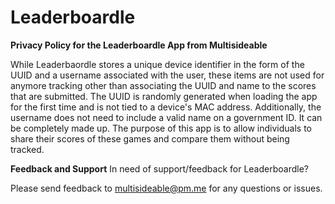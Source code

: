 # Leaderboardle
**Privacy Policy for the Leaderboardle App from Multisideable**

While Leaderbaordle stores a unique device identifier in the form of the UUID and a username associated with the user, these items are not used for anymore tracking other than associating the UUID and name to the scores that are submitted. The UUID is randomly generated when loading the app for the first time and is not tied to a device's MAC address. Additionally, the username does not need to include a valid name on a government ID. It can be completely made up. The purpose of this app is to allow individuals to share their scores of these games and compare them without being tracked. 

**Feedback and Support**
In need of support/feedback for Leaderboardle?

Please send feedback to multisideable@pm.me for any questions or issues.

